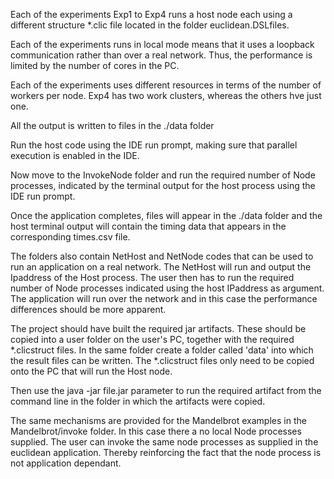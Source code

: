 Each of the experiments Exp1 to Exp4 runs a host node each using
a different structure *.clic file located in the folder euclidean.DSLfiles.

Each of the experiments runs in local mode means that it uses a loopback communication
rather than over a real network.  Thus, the performance is limited by the number of
cores in the PC.

Each of the experiments uses different resources in terms of the number of workers per node.
Exp4 has two work clusters, whereas the others hve just one.

All the output is written to files in the ./data folder

Run the host code using the IDE run prompt, making sure that parallel execution is enabled in the IDE.

Now move to the InvokeNode folder and run the required number of Node processes, indicated by the 
terminal output for the host process using the IDE run prompt.

Once the application completes, files will appear in the ./data folder and the host terminal output will
contain the timing data that appears in the corresponding times.csv file.

The folders also contain NetHost and NetNode codes that can be used to run an application on a real
network.  The NetHost will run and output the Ipaddress of the Host process.  The user then has to run the
required number of Node processes indicated using the host IPaddress as argument.  The application will run over the
network and in this case the performance differences should be more apparent.

The project should have built the required jar artifacts.  These should be copied into a user folder on the 
user's PC, together with the required *.clicstruct files.  In the same folder create a folder called 'data' into
which the result files can be written.  The *.clicstruct files only need to be copied onto the PC that will run the Host node.

Then use the java -jar file.jar parameter to run the required artifact from the command line in the folder in which the 
artifacts were copied.

The same mechanisms are provided for the Mandelbrot examples in the Mandelbrot/invoke folder.  In this case there a no 
local Node processes supplied.  The user can invoke the same node processes as supplied in the euclidean application. 
Thereby reinforcing the fact that the node process is not application dependant.


